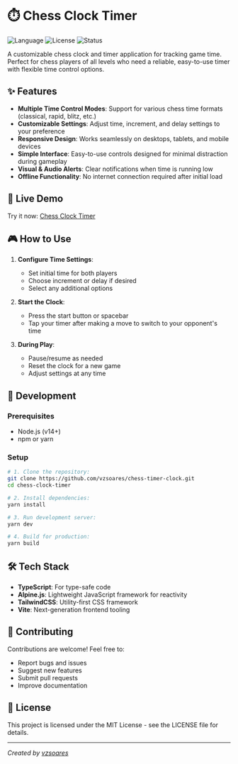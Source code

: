 # ⏱️ Chess Clock Timer

![Language](https://img.shields.io/badge/language-TypeScript%20%7C%20AlpineJS-blue)
![License](https://img.shields.io/badge/license-MIT-green)
![Status](https://img.shields.io/badge/status-active-brightgreen)

A customizable chess clock and timer application for tracking game time. Perfect for chess players of all levels who need a reliable, easy-to-use timer with flexible time control options.

## ✨ Features

- **Multiple Time Control Modes**: Support for various chess time formats (classical, rapid, blitz, etc.)
- **Customizable Settings**: Adjust time, increment, and delay settings to your preference
- **Responsive Design**: Works seamlessly on desktops, tablets, and mobile devices
- **Simple Interface**: Easy-to-use controls designed for minimal distraction during gameplay
- **Visual & Audio Alerts**: Clear notifications when time is running low
- **Offline Functionality**: No internet connection required after initial load

## 🚀 Live Demo

Try it now: [Chess Clock Timer](https://vzsoares.github.io/chess-timer-clock/)

## 🎮 How to Use

1. **Configure Time Settings**:

    - Set initial time for both players
    - Choose increment or delay if desired
    - Select any additional options

2. **Start the Clock**:

    - Press the start button or spacebar
    - Tap your timer after making a move to switch to your opponent's time

3. **During Play**:
    - Pause/resume as needed
    - Reset the clock for a new game
    - Adjust settings at any time

## 🔧 Development

### Prerequisites

- Node.js (v14+)
- npm or yarn

### Setup

```bash
# 1. Clone the repository:
git clone https://github.com/vzsoares/chess-timer-clock.git
cd chess-clock-timer

# 2. Install dependencies:
yarn install

# 3. Run development server:
yarn dev

# 4. Build for production:
yarn build
```

## 🛠️ Tech Stack

- **TypeScript**: For type-safe code
- **Alpine.js**: Lightweight JavaScript framework for reactivity
- **TailwindCSS**: Utility-first CSS framework
- **Vite**: Next-generation frontend tooling

## 🤝 Contributing

Contributions are welcome! Feel free to:

- Report bugs and issues
- Suggest new features
- Submit pull requests
- Improve documentation

## 📄 License

This project is licensed under the MIT License - see the LICENSE file for details.

---

_Created by [vzsoares](https://github.com/vzsoares)_
